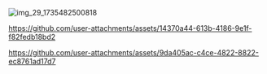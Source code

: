 ![img_29_1735482500818](https://github.com/user-attachments/assets/fecea8ce-af5c-444a-807c-00bbdc12f880)


https://github.com/user-attachments/assets/14370a44-613b-4186-9e1f-f82fedb18bd2



https://github.com/user-attachments/assets/9da405ac-c4ce-4822-8822-ec8761ad17d7

